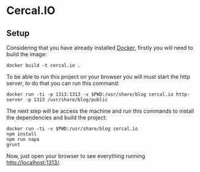# Cercal.IO

## Setup

Considering that you have already installed [Docker](https://www.docker.com/), firstly you will need to build the image:

```shell
docker build -t cercal.io .
```

To be able to run this project on your browser you will must start the http server, to do that you can run this command:

```shell
docker run -ti -p 1313:1313 -v $PWD:/usr/share/blog cercal.io http-server -p 1313 /usr/share/blog/public
```

The next step will be access the machine and run this commands to install the dependencies and build the project:

```shell
docker run -ti -v $PWD:/usr/share/blog cercal.io
npm install
npm run napa
grunt
```

Now, just open your browser to see everything running [http://localhost:1313/](http://localhost:1313/).
